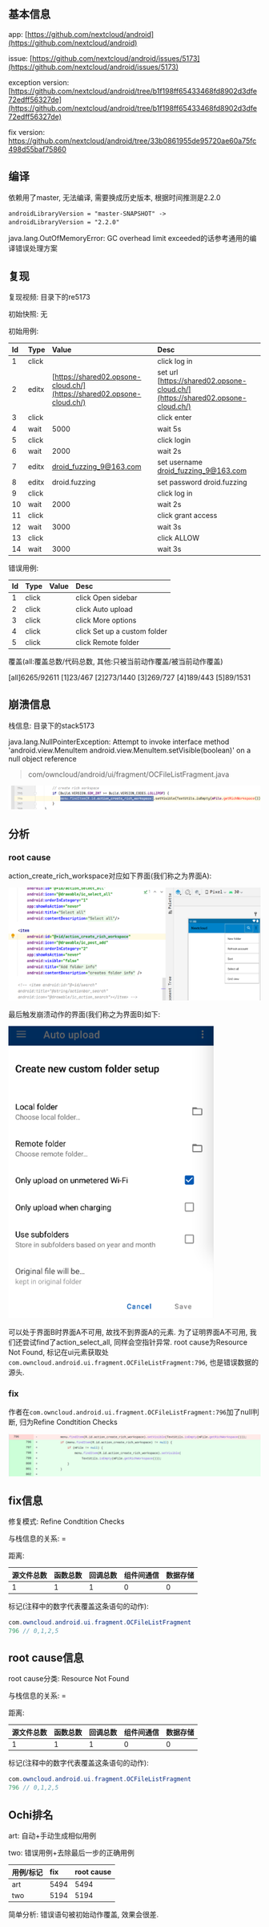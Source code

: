 ## 基本信息

app: [https://github.com/nextcloud/android](https://github.com/nextcloud/android)

issue: [https://github.com/nextcloud/android/issues/5173](https://github.com/nextcloud/android/issues/5173)

exception version: [https://github.com/nextcloud/android/tree/b1f198ff65433468fd8902d3dfe72edff56327de](https://github.com/nextcloud/android/tree/b1f198ff65433468fd8902d3dfe72edff56327de)

fix version: https://github.com/nextcloud/android/tree/33b0861955de95720ae60a75fc498d55baf75860

## 编译

依赖用了master, 无法编译, 需要换成历史版本, 根据时间推测是2.2.0

```xml
androidLibraryVersion = "master-SNAPSHOT" ->
androidLibraryVersion = "2.2.0"
```
java.lang.OutOfMemoryError: GC overhead limit exceeded的话参考通用的编译错误处理方案
## 复现

复现视频: 目录下的re5173

初始快照: 无

初始用例:

|Id|Type|Value|Desc|
|:----|:----|:----|:----|
|1|click|    |click log in|
|2|editx|[https://shared02.opsone-cloud.ch/](https://shared02.opsone-cloud.ch/)|set url [https://shared02.opsone-cloud.ch/](https://shared02.opsone-cloud.ch/)|
|3|click|    |click enter|
|4|wait|5000|wait 5s|
|5|click|    |click login|
|6|wait|2000|wait 2s|
|7|editx|droid_fuzzing_9@163.com|set username droid_fuzzing_9@163.com|
|8|editx|droid.fuzzing|set password droid.fuzzing|
|9|click|    |click log in|
|10|wait|2000|wait 2s|
|11|click|    |click grant access|
|12|wait|3000|wait 3s|
|13|click|    |click ALLOW|
|14|wait|3000|wait 3s|

错误用例:

|Id|Type|Value|Desc|
|:----|:----|:----|:----|
|1|click|    |click Open sidebar|
|2|click|    |click Auto upload|
|3|click|    |click More options|
|4|click|    |click Set up a custom folder|
|5|click|    |click Remote folder|

覆盖(all:覆盖总数/代码总数, 其他:只被当前动作覆盖/被当前动作覆盖)

[all]6265/92611 [1]23/467 [2]273/1440 [3]269/727 [4]189/443 [5]89/1531 

## 崩溃信息

栈信息: 目录下的stack5173

java.lang.NullPointerException: Attempt to invoke interface method 'android.view.MenuItem android.view.MenuItem.setVisible(boolean)' on a null object reference

> com/owncloud/android/ui/fragment/OCFileListFragment.java

![image-20220314090216375](README.assets/image-20220314090216375.png)

## 分析

### root cause

action_create_rich_workspace对应如下界面(我们称之为界面A):

![image-20220314090220976](README.assets/image-20220314090220976.png)

最后触发崩溃动作的界面(我们称之为界面B)如下:

![image-20220314090225513](README.assets/image-20220314090225513.png)

可以处于界面B时界面A不可用, 故找不到界面A的元素. 为了证明界面A不可用, 我们还尝试find了action_select_all, 同样会空指针异常. root cause为Resource Not Found, 标记在ui元素获取处`com.owncloud.android.ui.fragment.OCFileListFragment:796`, 也是错误数据的源头.

### fix

作者在`com.owncloud.android.ui.fragment.OCFileListFragment:796`加了null判断, 归为Refine Condtition Checks

![image-20220407143125755](README.assets/image-20220407143125755.png)

## fix信息

修复模式: Refine Condtition Checks

与栈信息的关系: =

距离:

|源文件总数|函数总数|回调总数|组件间通信|数据存储|
|:----|:----|:----|:----|:----|
|1|1|1|0|0|

标记(注释中的数字代表覆盖这条语句的动作):

```java
com.owncloud.android.ui.fragment.OCFileListFragment
796 // 0,1,2,5
```
## root cause信息

root cause分类: Resource Not Found

与栈信息的关系: =

距离:

|源文件总数|函数总数|回调总数|组件间通信|数据存储|
|:----|:----|:----|:----|:----|
|1|1|1|0|0|

标记(注释中的数字代表覆盖这条语句的动作):

```java
com.owncloud.android.ui.fragment.OCFileListFragment
796 // 0,1,2,5
```
## Ochi排名

art: 自动+手动生成相似用例

two: 错误用例+去除最后一步的正确用例

|用例/标记|fix|root cause|
|:----|:----|:----|
|art|5494|5494|
|two|5194|5194|

简单分析: 错误语句被初始动作覆盖, 效果会很差.

